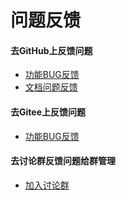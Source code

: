 <!-- 本文件与 '../feedback.md' 文件内容相同 -->
# 问题反馈


#### 去GitHub上反馈问题

* [功能BUG反馈](https://github.com/easyj-projects/easyj/issues/new)
* [文档问题反馈](https://github.com/easyj-projects/easyj-projects.github.io/issues/new)


#### 去Gitee上反馈问题

* [功能BUG反馈](https://gitee.com/easyj-projects/easyj/issues/new)


#### 去讨论群反馈问题给群管理

* [加入讨论群](discussion.md)
